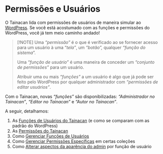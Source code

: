 # Permissões e Usuários
O Tainacan lida com permissões de usuários de maneira simular ao [WordPress](https://codex.wordpress.org/pt-br:Pap%C3%A9is_e_Capacidades). Se você está acostumado com as funções e permissões do WordPress, você já tem meio caminho andado!

> [!NOTE] Uma *“permissão”* é o que é verificado ao se fornecer acesso para um usuário à uma “*tela”*, um *“botão”,* qualquer *“função do sistema*”.
> 
> Uma *“função de usuário”* é uma maneira de conceder um *“conjunto de permissões”* para um usuário.
> 
> Atribuir uma ou mais *“funções”* a um usuário é algo que já pode ser feito pelo WordPress por qualquer administrador com *“permissões de editar usuários”*. 

Com o Tainacan, novas *“funções”* são disponibilizadas: *“Administrador no Tainacan”*, *“Editor no Tainacan”* e *“Autor no Tainacan”*. 

A seguir, detalhamos:

1. As [Funções de Usuários do Tainacan](/pt-br/tainacan-roles.md) (e como se comparam com as padrão do WordPress)
2. As [Permissões do Tainacan](/pt-br/capabilities.md)
3. Como [Gerenciar Funções de Usuários](/pt-br/manage-user-roles.md)
4. Como [Gerenciar Permissões Específicas](/pt-br/manage-specific-capabilities.md) em certas coleções
5. Como [Alterar aspectos da aparência do admin](/pt-br/admin-appearance.md) por função de usuário
